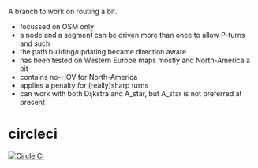 A branch to work on routing a bit.

- focussed on OSM only
- a node and a segment can be driven more than once to allow P-turns and such
- the path building/updating became direction aware
- has been tested on Western Europe maps mostly and North-America a bit
- contains no-HOV for North-America
- applies a penalty for (really)sharp turns
- can work with both Dijkstra and A_star, but A_star is not preferred at present

circleci
========

[![Circle CI](https://circleci.com/gh/jandegr/navit/tree/ext_graph_prep.svg?style=svg)](https://circleci.com/gh/jandegr/navit/tree/ext_graph_prep)
